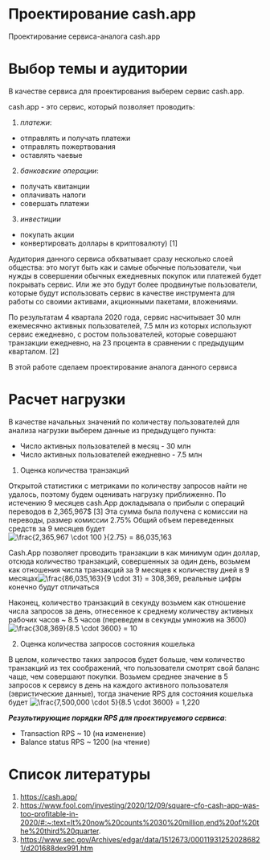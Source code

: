 # Проектирование cash.app
Проектирование сервиса-аналога cash.app

# Выбор темы и аудитории
 
 В качестве сервиса для проектирования выберем сервис cash.app.

 cash.app - это сервис, который позволяет проводить:
 1) *платежи*: 
 - отправлять и получать платежи
 - отправлять пожертвования
 - оставлять чаевые
 
 2) *банковские операции*:
 - получать квитанции
 - оплачивать налоги 
 - совершать платежи
 
 3) *инвестиции* 
 - покупать акции
 - конвертировать доллары в криптовалюту) [1]
 

Аудитория данного сервиса обхватывает сразу несколько слоей общества: это могут быть как и самые обычные пользователи, чьи нужды в совершении обычных ежедневных покупок или платежей будет покрывать сервис. Или же это будут более продвинутые пользователи, которые будут использовать сервис в качестве инструмента для работы со своими активами, акционными пакетами, вложениями. 

По результатам 4 квартала 2020 года, сервис насчитывает 30 млн ежемесячно активных пользователей, 7.5 млн из которых используют сервис ежедневно, с ростом пользователей, которые совершают транзакции ежедневно, на 23 процента в сравнении с предыдущим кварталом. [2]

В этой работе сделаем проектирование аналога данного сервиса

# Расчет нагрузки

В качестве начальных значений по количеству пользователей для анализа нагрузки выберем данные из предыдущего пункта: 
- Число активных пользователей в месяц - 30 млн
- Число активных пользователей ежедневно - 7.5 млн

1. Оценка количества транзакций

Открытой статистики с метриками по количеству запросов найти не удалось, поэтому будем оценивать нагрузку приближенно. 
По истечению 9 месяцев cash.App докладывала о прибыли с операций переводов в 2,365,967$ [3]
Эта сумма была получена с комиссии на переводы, размер комиссии 2.75%
Общий объем переведенных средств за 9 месяцев будет <img src="https://latex.codecogs.com/gif.latex?\frac{2,365,967&space;\cdot&space;100&space;}{2.75}&space;=&space;86,035,163" title="\frac{2,365,967 \cdot 100 }{2.75} = 86,035,163" /> 

Cash.App позволяет проводить транзакции в как минимум один доллар, отсюда количество транзакций, совершенных за один день, возьмем как отношения числа транзакций за 9 месяцев к количеству дней в 9 месяцах<img src="https://latex.codecogs.com/gif.latex?\frac{86,035,163}{9&space;\cdot&space;31}&space;=&space;308369" title="\frac{86,035,163}{9 \cdot 31} = 308,369" />, реальные цифры конечно будут отличаться

Наконец, количество транзакций в секунду возьмем как отношение числа запросов за день, отнесенное к среднему количеству активных рабочих часов ~ 8.5 часов (переведем в секунды умножив на 3600)
<img src="https://latex.codecogs.com/gif.latex?\frac{308,369}{8.5&space;\cdot&space;3600}&space;=&space;10" title="\frac{308,369}{8.5 \cdot 3600} = 10" />

2. Оценка количества запросов состояния кошелька

В целом, количество таких запросов будет больше, чем количество транзакций из тех соображений, что пользователи смотрят свой баланс чаще, чем совершают покупки. Возьмем среднее значение в 5 запросов к сервису в день на каждого активного пользователя (эвристические данные), тогда значение RPS для состояния кошелька будет <img src="https://latex.codecogs.com/gif.latex?\frac{7,500,000&space;\cdot&space;5}{8.5&space;\cdot&space;3600}&space;=&space;1220" title="\frac{7,500,000 \cdot 5}{8.5 \cdot 3600} = 1,220" />

**_Результирующие порядки RPS для проектируемого сервиса_**:
- Transaction RPS ~ 10 (на изменение)
- Balance status RPS ~ 1200 (на чтение)

# Список литературы

1. https://cash.app/
2. https://www.fool.com/investing/2020/12/09/square-cfo-cash-app-was-too-profitable-in-2020/#:~:text=It%20now%20counts%2030%20million,end%20of%20the%20third%20quarter.
3. https://www.sec.gov/Archives/edgar/data/1512673/000119312520286821/d201688dex991.htm